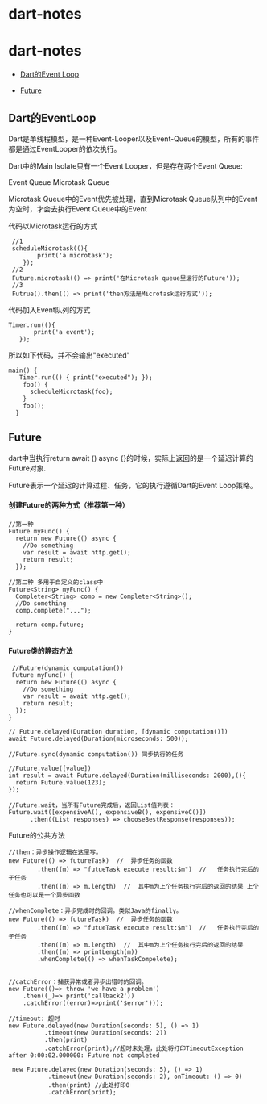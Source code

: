 # dart-notes

# dart-notes

- [Dart的Event Loop](#Dart的EventLoop)

- [Future](#Future)

## Dart的EventLoop


Dart是单线程模型，是一种Event-Looper以及Event-Queue的模型，所有的事件都是通过EventLooper的依次执行。

Dart中的Main Isolate只有一个Event Looper，但是存在两个Event Queue:

Event Queue
Microtask Queue

Microtask Queue中的Event优先被处理，直到Microtask Queue队列中的Event为空时，才会去执行Event Queue中的Event

代码以Microtask运行的方式
```
 //1
 scheduleMicrotask((){
        print('a microtask');
    });
 //2
 Future.microtask(() => print('在Microtask queue里运行的Future'));
 //3
 Futrue().then(() => print('then方法是Microtask运行方式'));
```
代码加入Event队列的方式
```
Timer.run((){
       print('a event');
   });
```

所以如下代码，并不会输出"executed"
```
main() {
   Timer.run(() { print("executed"); });  
    foo() {
      scheduleMicrotask(foo);  
    }
    foo();
  }
```


## Future

dart中当执行return await () async {}的时候，实际上返回的是一个延迟计算的Future对象.

Future表示一个延迟的计算过程、任务，它的执行遵循Dart的Event Loop策略。

#### 创建Future的两种方式（推荐第一种）
```
//第一种
Future myFunc() {
  return new Future(() async {
    //Do something
    var result = await http.get();
    return result;
  });

//第二种 多用于自定义的class中
Future<String> myFunc() {
  Completer<String> comp = new Completer<String>();
  //Do something
  comp.complete("...");

  return comp.future;
}

```
  


#### Future类的静态方法
```
 //Future(dynamic computation()) 
 Future myFunc() {
  return new Future(() async {
    //Do something
    var result = await http.get();
    return result;
  });
}

// Future.delayed(Duration duration, [dynamic computation()])
await Future.delayed(Duration(microseconds: 500));

//Future.sync(dynamic computation()) 同步执行的任务

//Future.value([value])
int result = await Future.delayed(Duration(milliseconds: 2000),(){
  return Future.value(123);
});

//Future.wait，当所有Future完成后，返回List值列表：
Future.wait([expensiveA(), expensiveB(), expensiveC()])
      .then((List responses) => chooseBestResponse(responses));
```
Future的公共方法
```
//then：异步操作逻辑在这里写。
new Future(() => futureTask)  //  异步任务的函数
        .then((m) => "futueTask execute result:$m")  //   任务执行完后的子任务
        .then((m) => m.length)  //  其中m为上个任务执行完后的返回的结果 上个任务也可以是一个异步函数

//whenComplete：异步完成时的回调。类似Java的finally。
new Future(() => futureTask)  //  异步任务的函数
        .then((m) => "futueTask execute result:$m")  //   任务执行完后的子任务
        .then((m) => m.length)  //  其中m为上个任务执行完后的返回的结果
        .then((m) => printLength(m))
        .whenComplete(() => whenTaskCompelete);


//catchError：捕获异常或者异步出错时的回调。
new Future(()=> throw 'we have a problem')
    .then((_)=> print('callback2'))
    .catchError((error)=>print('$error')));
    
//timeout: 超时
new Future.delayed(new Duration(seconds: 5), () => 1)
          .timeout(new Duration(seconds: 2))
          .then(print)
          .catchError(print);//超时未处理，此处将打印TimeoutException after 0:00:02.000000: Future not completed
  
 new Future.delayed(new Duration(seconds: 5), () => 1)
           .timeout(new Duration(seconds: 2), onTimeout: () => 0)
           .then(print) //此处打印0
           .catchError(print);  
    
```

